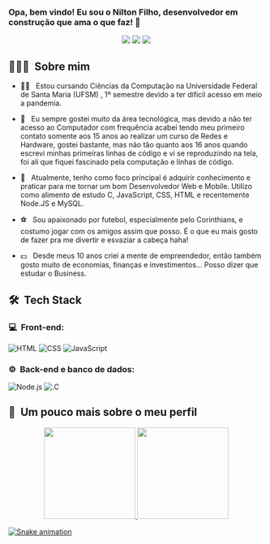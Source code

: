 ### Opa, bem vindo! Eu sou o Nilton Filho, desenvolvedor em construção que ama o que faz! 👋

<p align="center">
<a href="https://instagram.com/silva.nilton13"><img src="https://img.shields.io/badge/-@silva.nilton13_-E4405F?style=flat-square&logo=Instagram&logoColor=white"/></a>
<a href="https://www.linkedin.com/in/nilton-filho-402773177/"><img src="https://img.shields.io/badge/-Nilton%20Filho-0077B5?style=flat-square&logo=Linkedin&logoColor=white"/></a>
<a href="mailto:niltonandfilho@gmail.com"><img src="https://img.shields.io/badge/-niltonandfilho@gmail.com-D14836?style=flat-square&logo=Gmail&logoColor=white"/></a>
</p>

<h2> 👨🏻‍💻 &nbsp;Sobre mim </h2>

- 👨‍🎓 &nbsp; Estou cursando Ciências da Computação na Universidade Federal de Santa Maria (UFSM) , 1º semestre devido a ter dificil acesso em meio a pandemia. 

- 💖 &nbsp; Eu sempre gostei muito da área tecnológica, mas devido a não ter acesso ao Computador com frequência acabei tendo meu primeiro contato somente aos 15 anos ao realizar um curso de Redes e Hardware, gostei bastante, mas não tão quanto aos 16 anos quando escrevi minhas primeiras linhas de código e vi se reproduzindo na tela, foi ali que fiquei fascinado pela computação e linhas de código.

- 🚀 &nbsp; Atualmente, tenho como foco principal é adquirir conhecimento e praticar para me tornar um bom Desenvolvedor Web e Mobile. Utilizo como alimento de estudo C, JavaScript, CSS, HTML e recentemente Node.JS e MySQL.
 
- ⚽ &nbsp; Sou apaixonado por futebol, especialmente pelo Corinthians, e costumo jogar com os amigos assim que posso. É o que eu mais gosto de fazer pra me divertir e esvaziar a cabeça haha!

- 💵 &nbsp; Desde meus 10 anos criei a mente de empreendedor, então também gosto muito de economias, finanças e investimentos... Posso dizer que estudar o Business.

<h2> 🛠 &nbsp;Tech Stack</h2>
<h3>💻 &nbsp;Front-end:</h3>

![HTML](https://img.shields.io/badge/-HTML-333333?style=flat&logo=HTML5)
![CSS](https://img.shields.io/badge/-CSS-333333?style=flat&logo=CSS3&logoColor=1572B6)
![JavaScript](https://img.shields.io/badge/-JavaScript-333333?style=flat&logo=javascript)



<h3>⚙️ &nbsp;Back-end e banco de dados:</h3>

![Node.js](https://img.shields.io/badge/-Node.js-333333?style=flat&logo=node.js)
![.C](https://img.shields.io/badge/-C-333333?style=flat&logo=.C)

<h2>🚀 &nbsp;Um pouco mais sobre o meu perfil</h2>

<div align="center">
  <a href="https://github.com/niltonsilvafilho">
  <img height="180em" src="https://github-readme-stats.vercel.app/api?username=niltonsilvafilho&show_icons=true&theme=dracula"/>
  <img height="180em" src="https://github-readme-stats.vercel.app/api/top-langs/?username=niltonsilvafilho&layout=compact&langs_count=7&theme=dracula"/>
</div>
  
  
   ![Snake animation](https://github.com/rafaballerini/niltonsilvafilho/blob/output/github-contribution-grid-snake.svg)
